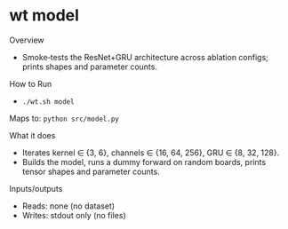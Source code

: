 # wt model

Overview
- Smoke‑tests the ResNet+GRU architecture across ablation configs; prints shapes and parameter counts.

How to Run
- `./wt.sh model`

Maps to: `python src/model.py`

What it does
- Iterates kernel ∈ {3, 6}, channels ∈ {16, 64, 256}, GRU ∈ {8, 32, 128}.
- Builds the model, runs a dummy forward on random boards, prints tensor shapes and parameter counts.

Inputs/outputs
- Reads: none (no dataset)
- Writes: stdout only (no files)
